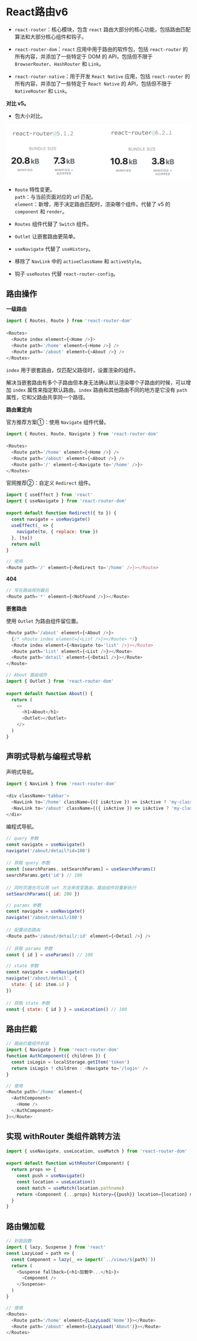 # React路由v6

- `react-router`：核心模块，包含 `react` 路由大部分的核心功能，包括路由匹配算法和大部分核心组件和钩子。

- `react-router-dom`：`react` 应用中用于路由的软件包，包括 `react-router` 的所有内容，并添加了一些特定于 DOM 的 API，包括但不限于 `BrowserRouter`、`HashRouter` 和 `Link`。

- `react-router-native`：用于开发 `React Native` 应用，包括 `react-router` 的所有内容，并添加了一些特定于 `React Native` 的 API，包括但不限于 `NativeRouter` 和 `Link`。

**对比 v5。**

- 包大小对比。

![包大小对比](./img/comparison_v5.png)

- `Route` 特性变更。  
`path`：与当前页面对应的 url 匹配。  
`element`：新增，用于决定路由匹配时，渲染哪个组件。代替了 v5 的 `component` 和 `render`。

- `Routes` 组件代替了 `Switch` 组件。

- `Outlet` 让嵌套路由更简单。

- `useNavigate` 代替了 `useHistory`。

- 移除了 `NavLink` 中的 `activeClassName` 和 `activeStyle`。

- 钩子 `useRoutes` 代替 `react-router-config`。

## 路由操作

**一级路由**

```js
import { Routes, Route } from 'react-router-dom'

<Routes>
  <Route index element={<Home />}>
  <Route path='/home' element={<Home />} />
  <Route path='/about' element={<About />} />
</Routes>
```

`index` 用于嵌套路由，仅匹配父路径时，设置渲染的组件。

解决当嵌套路由有多个子路由但本身无法确认默认渲染哪个子路由的时候，可以增加 `index` 属性来指定默认路由。`index` 路由和其他路由不同的地方是它没有 `path` 属性，它和父路由共享同一个路径。

**路由重定向**

官方推荐方案①：使用 `Navigate` 组件代替。

```js
import { Routes, Route, Navigate } from 'react-router-dom'

<Routes>
  <Route path='/home' element={<Home />} />
  <Route path='/about' element={<About />} />
  <Route path='/' element={<Navigate to='/home' />}>
</Routes>
```

官网推荐②：自定义 `Redirect` 组件。

```js
import { useEffect } from 'react'
import { useNavigate } from 'react-router-dom'

export default function Redirect({ to }) {
  const navigate = useNavigate()
  useEffect(_ => {
    navigate(to, { replace: true })
  }, [to])
  return null
}
```

```js
// 使用
<Route path='/' element={<Redirect to='/home' />}></Route>
```

**404**

```js
// 写在路由规则最后
<Route path='*' element={<NotFound />}></Route>
```

**嵌套路由**

使用 `Outlet` 为路由组件留位置。

```js
<Route path='/about' element={<About />}>
  {/* <Route index element={<List />}></Route> */}
  <Route index element={<Navigate to='list' />}></Route>
  <Route path='list' element={<List />}></Route>
  <Route path='detail' element={<Detail />}></Route>
</Route>
```

```js
// About 路由组件
import { Outlet } from 'react-router-dom'

export default function About() {
  return (
    <>
      <h1>About</h1>
      <Outlet></Outlet>
    </>
  )
}
```

## 声明式导航与编程式导航

声明式导航。

```js
import { NavLink } from 'react-router-dom'

<div className='tabbar'>
  <NavLink to='/home' className={({ isActive }) => isActive ? 'my-class' : ''}>home</NavLink>
  <NavLink to='/about' className={({ isActive }) => isActive ? 'my-class' : ''}>about</NavLink>
</div>
```

编程式导航。

```js
// query 参数
const navigate = useNavigate()
navigate('/about/detail?id=100')

// 获取 query 参数
const [searchParams, setSearchParams] = useSearchParams()
searchParams.get('id') // 100

// 同时页面也可以用 set 方法来改变路由，路由组件将重新执行
setSearchParams({ id: 200 })
```

```js
// params 参数
const navigate = useNavigate()
navigate('/about/detail/100')

// 配置动态路由
<Route path='/about/detail/:id' element={<Detail />} />

// 获取 params 参数
const { id } = useParams() // 100
```

```js
// state 参数
const navigate = useNavigate()
navigate('/about/detail', {
  state: { id: item.id }
})

// 获取 state 参数
const { state: { id } } = useLocation() // 100
```

## 路由拦截

```js
// 路由拦截组件封装
import { Navigate } from 'react-router-dom'
function AuthComponent({ children }) {
  const isLogin = localStorage.getItem('token')
  return isLogin ? children : <Navigate to='/login' />
}
```

```js
// 使用
<Route path='/home' element={
  <AuthComponent>
    <Home />
  </AuthComponent>
}></Route>
```

## 实现 withRouter 类组件跳转方法

```js
import { useNavigate, useLocation, useMatch } from 'react-router-dom'

export default function withRouter(Component) {
  return props => {
    const push = useNavigate()
    const location = useLocation()
    const match = useMatch(location.pathname)
    return <Component {...props} history={{push}} location={location} match={match} />
  }
}
```

## 路由懒加载

```js
// 封装函数
import { lazy, Suspense } from 'react'
const LazyLoad = path => {
  const Component = lazy(_ => import(`../views/${path}`))
  return (
    <Suspense fallback={<h1>加载中...</h1>}>
      <Component />
    </Suspense>
  )
}
```

```js
// 使用
<Routes>
  <Route path='/home' element={LazyLoad('Home')}></Route>
  <Route path='/about' element={LazyLoad('About')}></Route>
</Routes>
```
